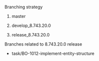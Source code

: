 




Branching strategy

1. master

2. develop_8.743.20.0
3. release_8.743.20.0

Branches related to 8.743.20.0 release

* task/BO-1012-implement-entity-structure